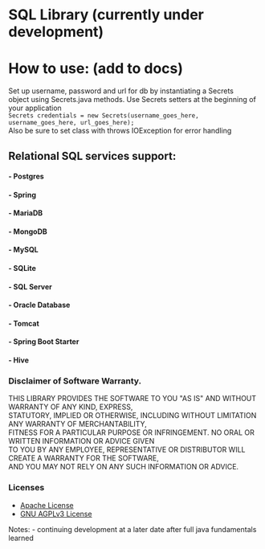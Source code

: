# SQL Library (currently under development)

# How to use: (add to docs)
Set up username, password and url for db by instantiating a Secrets <br />
object using Secrets.java methods. Use Secrets setters at the beginning of your application <br />
`Secrets credentials = new Secrets(username_goes_here, username_goes_here, url_goes_here);` <br />
Also be sure to set class with throws IOException for error handling

## Relational SQL services support:
#### - Postgres
#### - Spring
#### - MariaDB
#### - MongoDB
#### - MySQL
#### - SQLite
#### - SQL Server
#### - Oracle Database
#### - Tomcat
#### - Spring Boot Starter
#### - Hive

### Disclaimer of Software Warranty. <br />
THIS LIBRARY PROVIDES THE SOFTWARE TO YOU "AS IS" AND WITHOUT WARRANTY OF ANY KIND, EXPRESS, <br />
STATUTORY, IMPLIED OR OTHERWISE, INCLUDING WITHOUT LIMITATION ANY WARRANTY OF MERCHANTABILITY, <br />
FITNESS FOR A PARTICULAR PURPOSE OR INFRINGEMENT. NO ORAL OR WRITTEN INFORMATION OR ADVICE GIVEN <br />
TO YOU BY ANY EMPLOYEE, REPRESENTATIVE OR DISTRIBUTOR WILL CREATE A WARRANTY FOR THE SOFTWARE, <br />
AND YOU MAY NOT RELY ON ANY SUCH INFORMATION OR ADVICE.

### Licenses
- [Apache License](Licenses/Apache_License)
- [GNU AGPLv3 License](Licenses/GNU_AGPLv3)

Notes:
    - continuing development at a later date after full java fundamentals learned